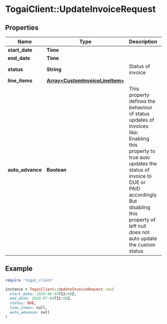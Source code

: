 # TogaiClient::UpdateInvoiceRequest

## Properties

| Name | Type | Description | Notes |
| ---- | ---- | ----------- | ----- |
| **start_date** | **Time** |  | [optional] |
| **end_date** | **Time** |  | [optional] |
| **status** | **String** | Status of invoice | [optional] |
| **line_items** | [**Array&lt;CustomInvoiceLineItem&gt;**](CustomInvoiceLineItem.md) |  | [optional] |
| **auto_advance** | **Boolean** | This property defines the behaviour of status updates of invoices like: Enabling this property to true auto updates the status of invoice to DUE or PAID accordingly But disabling this property of left null does not auto update the custom status  | [optional] |

## Example

```ruby
require 'togai_client'

instance = TogaiClient::UpdateInvoiceRequest.new(
  start_date: 2020-06-04T12:00Z,
  end_date: 2020-07-04T12:00Z,
  status: DUE,
  line_items: null,
  auto_advance: null
)
```

